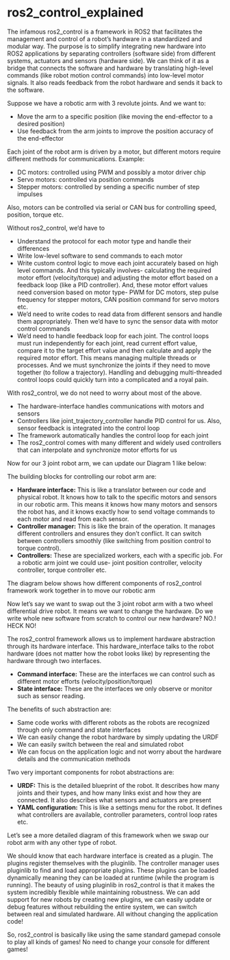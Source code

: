 # ros2_control_explained
The infamous ros2_control is a framework in ROS2 that facilitates the management and control of a robot’s hardware in a standardized and modular way. The purpose is to simplify integrating new hardware into ROS2 applications by separating controllers (software side) from different systems, actuators and sensors (hardware side). We can think of it as a bridge that connects the software and hardware by translating high-level commands (like robot motion control commands) into low-level motor signals. It also reads feedback from the robot hardware and sends it back to the software.

Suppose we have a robotic arm with 3 revolute joints. And we want to:

- Move the arm to a specific position (like moving the end-effector to a desired position)
- Use feedback from the arm joints to improve the position accuracy of the end-effector

Each joint of the robot arm is driven by a motor, but different motors require different methods for communications. Example:

- DC motors: controlled using PWM and possibly a motor driver chip
- Servo motors: controlled via position commands
- Stepper motors: controlled by sending a specific number of step impulses

Also, motors can be controlled via serial or CAN bus for controlling speed, position, torque etc.

Without ros2_control, we’d have to

- Understand the protocol for each motor type and handle their differences
- Write low-level software to send commands to each motor
- Write custom control logic to move each joint accurately based on high level commands. And this typically involves- calculating the required motor effort (velocity/torque) and adjusting the motor effort based on a feedback loop (like a PID controller). And, these motor effort values need conversion based on motor type- PWM for DC motors, step pulse frequency for stepper motors, CAN position command for servo motors etc.
- We’d need to write codes to read data from different sensors and handle them appropriately. Then we’d have to sync the sensor data with motor control commands
- We’d need to handle feedback loop for each joint. The control loops must run independently for each joint, read current effort value, compare it to the target effort value and then calculate and apply the required motor effort. This means managing multiple threads or processes. And we must synchronize the joints if they need to move together (to follow a trajectory). Handling and debugging multi-threaded control loops could quickly turn into a complicated and a royal pain.

With ros2_control, we do not need to worry about most of the above.

- The hardware-interface handles communications with motors and sensors
- Controllers like joint_trajectory_controller handle PID control for us. Also, sensor feedback is integrated into the control loop
- The framework automatically handles the control loop for each joint
- The ros2_control comes with many different and widely used controllers that can interpolate and synchronize motor efforts for us

Now for our 3 joint robot arm, we can update our Diagram 1 like below:

The building blocks for controlling our robot arm are:

- **Hardware interface:** This is like a translator between our code and physical robot. It knows how to talk to the specific motors and sensors in our robotic arm. This means it knows how many motors and sensors the robot has, and it knows exactly how to send voltage commands to each motor and read from each sensor.
- **Controller manager:** This is like the brain of the operation. It manages different controllers and ensures they don’t conflict. It can switch between controllers smoothly (like switching from position control to torque control).
- **Controllers:** These are specialized workers, each with a specific job. For a robotic arm joint we could use- joint position controller, velocity controller, torque controller etc.

The diagram below shows how different components of ros2_control framework work together in to move our robotic arm

Now let’s say we want to swap out the 3 joint robot arm with a two wheel differential drive robot. It means we want to change the hardware. Do we write whole new software from scratch to control our new hardware? NO.! HECK NO!

The ros2_control framework allows us to implement hardware abstraction through its hardware interface. This hardware_interface talks to the robot hardware (does not matter how the robot looks like) by representing the hardware through two interfaces.

- **Command interface:** These are the interfaces we can control such as different motor efforts (velocity/position/torque)
- **State interface:** These are the interfaces we only observe or monitor such as sensor reading.

The benefits of such abstraction are:

- Same code works with different robots as the robots are recognized through only command and state interfaces
- We can easily change the robot hardware by simply updating the URDF 
- We can easily switch between the real and simulated robot
- We can focus on the application logic and not worry about the hardware details and the communication methods

Two very important components for robot abstractions are:

- **URDF:** This is the detailed blueprint of the robot. It describes how many joints and their types, and how many links exist and how they are connected. It also describes what sensors and actuators are present
- **YAML configuration:** This is like a settings menu for the robot. It defines what controllers are available, controller parameters, control loop rates etc.

Let’s see a more detailed diagram of this framework when we swap our robot arm with any other type of robot.

We should know that each hardware interface is created as a plugin. The plugins register themselves with the pluginlib. The controller manager uses pluginlib to find and load appropriate plugins. These plugins can be loaded dynamically meaning they can be loaded at runtime (while the program is running). The beauty of using pluginlib in ros2_control is that it makes the system incredibly flexible while maintaining robustness. We can add support for new robots by creating new plugins, we can easily update or debug features without rebuilding the entire system, we can switch between real and simulated hardware. All without changing the application code!

So, ros2_control is basically like using the same standard gamepad console to play all kinds of games! No need to change your console for different games!
